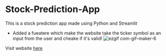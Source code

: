 # Stock-Prediction-App

This is a stock prediction app made using Python and Streamlit  
+ Added a fueatere which make the website take the ticker symbol as an input from the user and cheake if it's valid!
![ezgif com-gif-maker-6](https://user-images.githubusercontent.com/79986157/181390883-ebca8114-9e98-462f-8620-1457a583d345.gif)
  
Visit website [here](https://lujainsaad-stock-prediction-app-myapp-ni23zg.streamlitapp.com)
